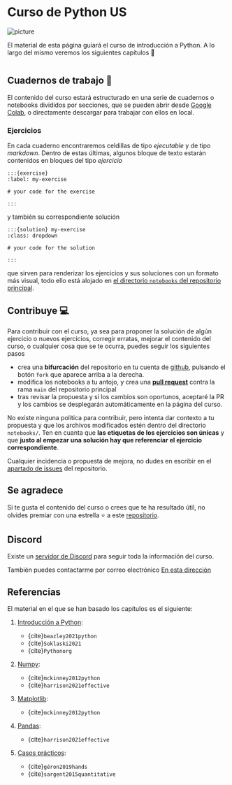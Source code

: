 # Curso de Python US

![picture](images/portada-curso.jpg)

El material de esta página guiará el curso de introducción a Python. A lo largo del mismo veremos los siguientes capítulos 📄

```{tableofcontents}
```

## Cuadernos de trabajo 📘 

El contenido del curso estará estructurado en una serie de cuadernos o notebooks divididos por secciones, que se pueden abrir desde [Google Colab](https://colab.research.google.com/?hl=es), o directamente descargar para trabajar con ellos en local. 

### Ejercicios 
En cada cuaderno encontraremos celdillas de tipo *ejecutable* y de tipo *markdown*. Dentro de estas últimas, algunos bloque de texto estarán contenidos en bloques del tipo *ejercicio*

```
:::{exercise}
:label: my-exercise

# your code for the exercise

:::
```

y también su correspondiente solución

```
:::{solution} my-exercise
:class: dropdown

# your code for the solution

:::

```

que sirven para renderizar los ejercicios y sus soluciones con un formato más visual, todo ello está alojado en [el directorio `notebooks` del repositorio principal](https://github.com/javlintor/curso-python-us/tree/main/notebooks).

## Contribuye 💻

Para contribuir con el curso, ya sea para proponer la solución de algún ejercicio o nuevos ejercicios, corregir erratas, mejorar el contenido del curso, o cualquier cosa que se te ocurra, puedes seguir los siguientes pasos
- crea una **bifurcación** del repositorio en tu cuenta de [github](https://github.com/), pulsando el botón `fork` que aparece arriba a la derecha.
- modifica los notebooks a tu antojo, y crea una [**pull request**](https://docs.github.com/es/pull-requests/collaborating-with-pull-requests/proposing-changes-to-your-work-with-pull-requests/about-pull-requests) contra la rama `main` del repositorio principal 
- tras revisar la propuesta y si los cambios son oportunos, aceptaré la PR y los cambios se desplegarán automáticamente en la página del curso. 

No existe ninguna política para contribuir, pero intenta dar contexto a tu propuesta y que los archivos modificados estén dentro del directorio `notebooks/`. Ten en cuanta que **las etiquetas de los ejercicios son únicas** y que **justo al empezar una solución hay que referenciar el ejercicio correspondiente**. 

Cualquier incidencia o propuesta de mejora, no dudes en escribir en el [apartado de issues](https://github.com/javlintor/curso-python-us/issues) del repositorio.

## Se agradece

Si te gusta el contenido del curso o crees que te ha resultado útil, no olvides premiar con una estrella ⭐️ a este [repositorio](https://github.com/javlintor/curso-python-us). 

## Discord 
Existe un [servidor de Discord](https://discord.gg/4Ene8brMJV) para seguir toda la información del curso. 

También puedes contactarme por correo electrónico <a href = "mailto: jlinarestorres2@gmail.com">En esta dirección</a>

## Referencias 
El material en el que se han basado los capítulos es el siguiente: 
1. [Introducción a Python](introduction-python): 
    - {cite}`beazley2021python`
    - {cite}`Soklaski2021`
    - {cite}`Pythonorg`

2. [Numpy](numpy):
    - {cite}`mckinney2012python`
    - {cite}`harrison2021effective`

4. [Matplotlib](matplotlib):
    - {cite}`mckinney2012python`

3. [Pandas](pandas):
    - {cite}`harrison2021effective`

4. [Casos prácticos](practicas):
    - {cite}`géron2019hands`
    - {cite}`sargent2015quantitative`
